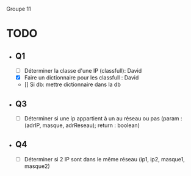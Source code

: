 Groupe 11

# TODO

- ## Q1
  - [ ] Déterminer la classe d'une IP (classfull): David
  - [x] Faire un dictionnaire pour les classfull : David
  - [] Si db: mettre dictionnaire dans la db
- ## Q3
  - [ ] Déterminer si une ip appartient à un au réseau ou pas (param : (adrIP, masque, adrReseau); return : boolean)
- ## Q4
  - [ ] Déterminer si 2 IP sont dans le même réseau (ip1, ip2, masque1, masque2)
